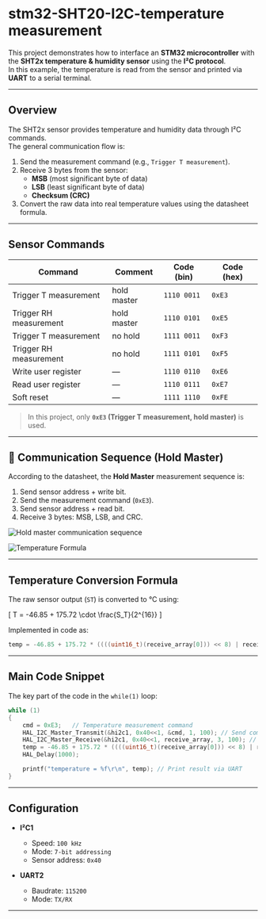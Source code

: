 # stm32-SHT20-I2C-temperature measurement

This project demonstrates how to interface an **STM32 microcontroller** with the **SHT2x temperature & humidity sensor** using the **I²C protocol**.  
In this example, the temperature is read from the sensor and printed via **UART** to a serial terminal.

---

## Overview

The SHT2x sensor provides temperature and humidity data through I²C commands.  
The general communication flow is:

1. Send the measurement command (e.g., `Trigger T measurement`).  
2. Receive 3 bytes from the sensor:  
   - **MSB** (most significant byte of data)  
   - **LSB** (least significant byte of data)  
   - **Checksum (CRC)**  
3. Convert the raw data into real temperature values using the datasheet formula.

---

## Sensor Commands

| Command                  | Comment       | Code (bin)  | Code (hex) |
|---------------------------|---------------|-------------|------------|
| Trigger T measurement     | hold master   | `1110 0011` | `0xE3`     |
| Trigger RH measurement    | hold master   | `1110 0101` | `0xE5`     |
| Trigger T measurement     | no hold       | `1111 0011` | `0xF3`     |
| Trigger RH measurement    | no hold       | `1111 0101` | `0xF5`     |
| Write user register       | —             | `1110 0110` | `0xE6`     |
| Read user register        | —             | `1110 0111` | `0xE7`     |
| Soft reset                | —             | `1111 1110` | `0xFE`     |

> In this project, only **`0xE3` (Trigger T measurement, hold master)** is used.

---

## 🔄 Communication Sequence (Hold Master)

According to the datasheet, the **Hold Master** measurement sequence is:

1. Send sensor address + write bit.  
2. Send the measurement command (`0xE3`).  
3. Send sensor address + read bit.  
4. Receive 3 bytes: MSB, LSB, and CRC.  

![Hold master communication sequence](images/formula.png)

![Temperature Formula](images/formula.png)

---

## Temperature Conversion Formula

The raw sensor output (`ST`) is converted to °C using:

\[
T = -46.85 + 175.72 \cdot \frac{S_T}{2^{16}}
\]

Implemented in code as:

```c
temp = -46.85 + 175.72 * ((((uint16_t)(receive_array[0])) << 8) | receive_array[1]) / 65536.0;
````

---

## Main Code Snippet

The key part of the code in the `while(1)` loop:

```c
while (1)
{
    cmd = 0xE3;   // Temperature measurement command
    HAL_I2C_Master_Transmit(&hi2c1, 0x40<<1, &cmd, 1, 100); // Send command
    HAL_I2C_Master_Receive(&hi2c1, 0x40<<1, receive_array, 3, 100); // Receive data
    temp = -46.85 + 175.72 * ((((uint16_t)(receive_array[0])) << 8) | receive_array[1]) / 65536.0; // Convert to °C
    HAL_Delay(1000);

    printf("temperature = %f\r\n", temp); // Print result via UART
}
```

---

## Configuration

* **I²C1**

  * Speed: `100 kHz`
  * Mode: `7-bit addressing`
  * Sensor address: `0x40`

* **UART2**

  * Baudrate: `115200`
  * Mode: `TX/RX`

---
